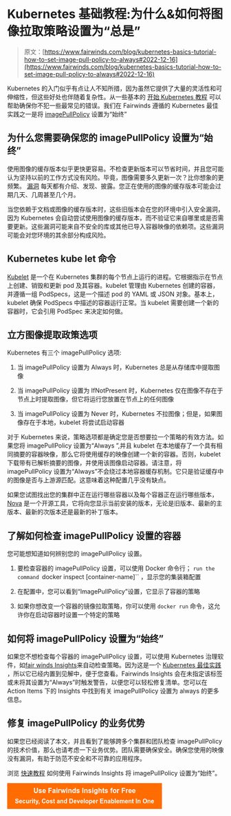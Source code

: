 # Kubernetes 基础教程:为什么&如何将图像拉取策略设置为“总是”

> 原文：[https://www.fairwinds.com/blog/kubernetes-basics-tutorial-how-to-set-image-pull-policy-to-always#2022-12-16](https://www.fairwinds.com/blog/kubernetes-basics-tutorial-how-to-set-image-pull-policy-to-always#2022-12-16)

 Kubernetes 的入门似乎有点让人不知所措，因为虽然它提供了大量的灵活性和可伸缩性，但这些好处也伴随着复杂性。从一些基本的 [开始 Kubernetes 教程](https://training.fairwinds.com/) 可以帮助确保你不犯一些最常见的错误。我们在 Fairwinds 遵循的 Kubernetes 最佳实践之一是将 [imagePullPolicy](https://www.fairwinds.com/blog/kubernetes-devops-tip-5-why-setting-imagepullpolicy-to-always-is-more-necessary-than-you-think) 设置为“始终”

## 为什么您需要确保您的 imagePullPolicy 设置为“始终”

使用图像的缓存版本似乎更快更容易。不检查更新版本可以节省时间，并且您可能认为坚持以前的工作方式没有风险。毕竟，图像需要多久更新一次？比你想象的更频繁。 [漏洞](https://www.cve.org/About/Overview) 每天都有介绍、发现、披露。您正在使用的图像的缓存版本可能会过期几天、几周甚至几个月。

当您依赖于文档或图像的缓存版本时，这些旧版本会在您的环境中引入安全漏洞，因为 Kubernetes 会自动尝试使用图像的缓存版本，而不验证它来自哪里或是否需要更新。这些漏洞可能来自不安全的库或其他已导入容器映像的依赖项。这些漏洞可能会对您环境的其余部分构成风险。

## Kubernetes kube let 命令

[Kubelet](https://kubernetes.io/docs/reference/command-line-tools-reference/kubelet/) 是一个在 Kubernetes 集群的每个节点上运行的进程。它根据指示在节点上创建、销毁和更新 pod 及其容器。kubelet 管理由 Kubernetes 创建的容器，并遵循一组 PodSpecs，这是一个描述 pod 的 YAML 或 JSON 对象。基本上，kubelet 确保 PodSpecs 中描述的容器运行正常。当 kubelet 需要创建一个新的容器时，它会引用 PodSpec 来决定如何做。

## 立方图像提取政策选项

Kubernetes 有三个 imagePullPolicy 选项:

1.  当 imagePullPolicy 设置为 Always 时，Kubernetes 总是从存储库中提取图像

2.  当 imagePullPolicy 设置为 IfNotPresent 时，Kubernetes 仅在图像不存在于节点上时提取图像，但它将运行您放置在节点上的任何图像

3.  当 imagePullPolicy 设置为 Never 时，Kubernetes 不拉图像；但是，如果图像存在于本地，kubelet 将尝试启动容器

对于 Kubernetes 来说，策略选项都是确定您是否想要拉一个策略的有效方法。如果您将 imagePullPolicy 设置为“Always ”,并且 kubelet 在本地缓存了一个具有相同摘要的容器映像，那么它将使用缓存的映像创建一个新的容器。否则，kubelet 下载带有已解析摘要的图像，并使用该图像启动容器。请注意，将 imagePullPolicy 设置为“Always”不会绕过本地容器缓存机制。它只是验证缓存中的图像是否与上游源匹配。这意味着这种配置几乎没有缺点。

如果您试图找出您的集群中正在运行哪些容器以及每个容器正在运行哪些版本， [Nova](https://nova.docs.fairwinds.com/) 是一个开源工具，它将向您显示当前安装的版本，无论是旧版本、最新的主版本、最新的次版本还是最新的补丁版本。

## 了解如何检查 imagePullPolicy 设置的容器

您可能想知道如何辨别您的 imagePullPolicy 设置。

1.  要检查容器的 imagePullPolicy 设置，可以使用 Docker 命令行； `run the command `docker inspect [container-name]`` ，显示您的集装箱配置

2.  在配置中，您可以看到“ImagePullPolicy”设置，它显示了容器的策略

3.  如果你想改变一个容器的镜像拉取策略，你可以使用 ``docker run`` 命令，这允许你在启动容器时设置一个特定的策略

## 如何将 imagePullPolicy 设置为“始终”

如果您不想检查每个容器的 imagePullPolicy 设置，可以使用 Kubernetes 治理软件，如[fair winds Insights](https://www.fairwinds.com/insights)来自动检查策略。因为这是一个 [Kubernetes 最佳实践](https://www.fairwinds.com/blog/why-arent-you-following-these-5-kubernetes-best-practices) ，所以它已经内置到见解中，便于您查看。Fairwinds Insights 会在未指定该标签或未将其设置为“Always”时触发警告，以便您可以轻松修复清单。您可以在 Action Items 下的 Insights 中找到有关 imagePullPolicy 设置为 always 的更多信息。

## 修复 imagePullPolicy 的业务优势

如果您已经阅读了本文，并且看到了能够跨多个集群和团队检查 imagePullPolicy 的技术价值，那么也请考虑一下业务优势。团队需要确保安全。确保您使用的映像没有漏洞，有助于防范不安全和不可靠的应用程序。

浏览 [快速教程](https://www.youtube.com/watch?v=ZCcwX09NFfw) 如何使用 Fairwinds Insights 将 imagePullPolicy 设置为“始终”。

[![Use Fairwinds Insights for Free Security, Cost and Developer Enablement In One](img/7c86296320eb01b215d8e2755e9c5b9d.png)](https://cta-redirect.hubspot.com/cta/redirect/2184645/34aa4987-a1f9-438a-a145-d7d82d5c479a)